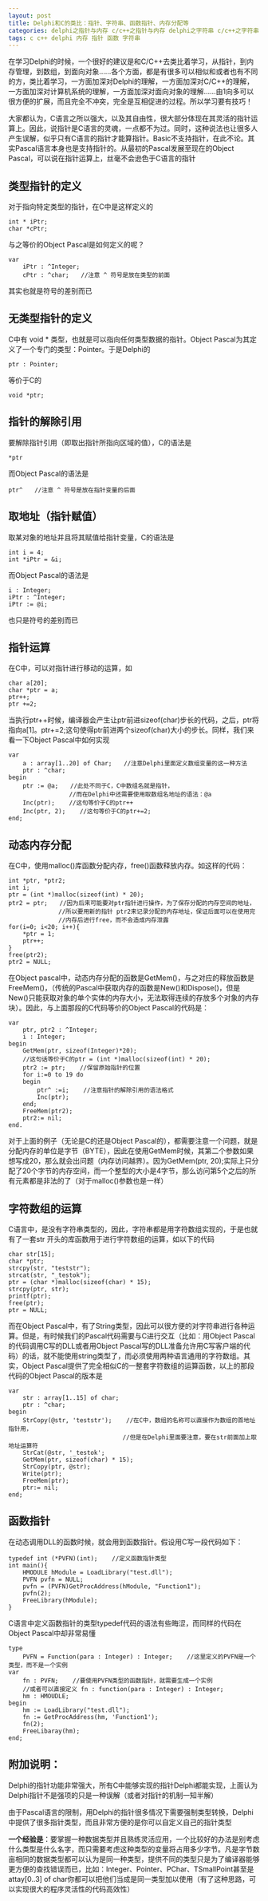 ```yaml
---
layout: post
title: Delphi和C的类比：指针、字符串、函数指针、内存分配等 
categories: delphi之指针与内存 c/c++之指针与内存 delphi之字符串 c/c++之字符串 深入学习之内存管理
tags: c c++ delphi 内存 指针 函数 字符串
---
```



在学习Delphi的时候，一个很好的建议是和C/C++去类比着学习，从指针，到内存管理，到数组，到面向对象……各个方面，都是有很多可以相似和或者也有不同的方，类比着学习，一方面加深对Delphi的理解，一方面加深对C/C++的理解，一方面加深对计算机系统的理解，一方面加深对面向对象的理解……由1向多可以很方便的扩展，而且完全不冲突，完全是互相促进的过程。所以学习要有技巧！

大家都认为，C语言之所以强大，以及其自由性，很大部分体现在其灵活的指针运算上。因此，说指针是C语言的灵魂，一点都不为过。同时，这种说法也让很多人产生误解，似乎只有C语言的指针才能算指针。Basic不支持指针，在此不论。其实Pascal语言本身也是支持指针的。从最初的Pascal发展至现在的Object Pascal，可以说在指针运算上，丝毫不会逊色于C语言的指针

类型指针的定义
--------

对于指向特定类型的指针，在C中是这样定义的

    int * iPtr;
    char *cPtr;

与之等价的Object Pascal是如何定义的呢？

    var
        iPtr : ^Integer;
        cPtr : ^char;　　//注意 ^ 符号是放在类型的前面

其实也就是符号的差别而已

无类型指针的定义
--------

C中有 void * 类型，也就是可以指向任何类型数据的指针。Object Pascal为其定义了一个专门的类型：Pointer。于是Delphi的

    ptr : Pointer;

等价于C的

    void *ptr;

指针的解除引用
--------

要解除指针引用（即取出指针所指向区域的值），C的语法是

    *ptr

而Object Pascal的语法是

    ptr^　　//注意 ^ 符号是放在指针变量的后面

取地址（指针赋值）
---------

取某对象的地址并且将其赋值给指针变量，C的语法是

    int i = 4;
    int *iPtr = &i;

而Object Pascal的语法是

    i : Integer;
    iPtr : ^Integer;
    iPtr := @i;

也只是符号的差别而已

指针运算
----

在C中，可以对指针进行移动的运算，如

    char a[20];
    char *ptr = a;
    ptr++;
    ptr +=2;

当执行ptr++时候，编译器会产生让ptr前进sizeof(char)步长的代码，之后，ptr将指向a[1]。ptr+=2;这句使得ptr前进两个sizeof(char)大小的步长。同样，我们来看一下Object Pascal中如何实现

    var
        a : array[1..20] of Char;　　//注意Delphi里面定义数组变量的这一种方法
        ptr : ^char;  
    begin
        ptr := @a;　　//此处不同于C，C中数组名就是指针，
                     //而在Delphi中还需要使用取数组名地址的语法：@a
        Inc(ptr);    //这句等价于C的ptr++
        Inc(ptr, 2);    //这句等价于C的ptr+=2;
    end;

动态内存分配
------

在C中，使用malloc()库函数分配内存，free()函数释放内存。如这样的代码：

    int *ptr, *ptr2;
    int i;
    ptr = (int *)malloc(sizeof(int) * 20);
    ptr2 = ptr;　　//因为后来可能要对ptr指针进行操作，为了保存分配的内存空间的地址，
                  //所以要用新的指针 ptr2来记录分配的内存地址，保证后面可以在使用完
                  //内存后进行free，而不会造成内存泄露
    for(i=0; i<20; i++){
        *ptr = 1;
        ptr++;
    }
    free(ptr2);
    ptr2 = NULL;

在Object pascal中，动态内存分配的函数是GetMem()，与之对应的释放函数是FreeMem()，（传统的Pascal中获取内存的函数是New()和Dispose()，但是New()只能获取对象的单个实体的内存大小，无法取得连续的存放多个对象的内存块）。因此，与上面那段的C代码等价的Object Pascal的代码是：

    var
        ptr, ptr2 : ^Integer;
        i : Integer;
    begin
        GetMem(ptr, sizeof(Integer)*20);
        //这句话等价于C的ptr = (int *)malloc(sizeof(int) * 20);
        ptr2 := ptr;    //保留原始指针的位置
        for i:=0 to 19 do
        begin
            ptr^ :=i;    //注意指针的解除引用的语法格式
            Inc(ptr);
        end;
        FreeMem(ptr2);
        ptr2:= nil;
    end.

对于上面的例子（无论是C的还是Object Pascal的），都需要注意一个问题，就是分配内存的单位是字节（BYTE），因此在使用GetMem时候，其第二个参数如果想写成20，那么就会出问题（内存访问越界）。因为GetMem(ptr, 20);实际上只分配了20个字节的内存空间，而一个整型的大小是4字节，那么访问第5个之后的所有元素都是非法的了（对于malloc()参数也是一样）

字符数组的运算
-------

C语言中，是没有字符串类型的，因此，字符串都是用字符数组实现的，于是也就有了一套str 开头的库函数用于进行字符数组的运算，如以下的代码

    char str[15];
    char *ptr;
    strcpy(str, "teststr");
    strcat(str, "_testok");
    ptr = (char *)malloc(sizeof(char) * 15);
    strcpy(ptr, str);
    printf(ptr);
    free(ptr);
    ptr = NULL;

而在Object Pascal中，有了String类型，因此可以很方便的对字符串进行各种运算。但是，有时候我们的Pascal代码需要与C进行交互（比如：用Object Pascal的代码调用C写的DLL或者用Object Pascal写的DLL准备允许用C写客户端的代码）的话，就不能使用string类型了，而必须使用两种语言通用的字符数组。其实，Object Pascal提供了完全相似C的一整套字符数组的运算函数，以上的那段代码的Object Pascal的版本是

    var
        str : array[1..15] of char;
        ptr : ^char;
    begin
        StrCopy(@str, 'teststr');    //在C中，数组的名称可以直接作为数组的首地址指针用，
                                    //但是在Delphi里面要注意，要在str前面加上取地址运算符
        StrCat(@str, '_testok';
        GetMem(ptr, sizeof(char) * 15);
        StrCopy(ptr, @str);
        Write(ptr);    
        FreeMem(ptr);
        ptr:= nil;
    end;

函数指针
----

在动态调用DLL的函数时候，就会用到函数指针。假设用C写一段代码如下：

    typedef int (*PVFN)(int);    //定义函数指针类型
    int main(){
        HMODULE hModule = LoadLibrary("test.dll");
        PVFN pvfn = NULL;
        pvfn = (PVFN)GetProcAddress(hModule, "Function1");
        pvfn(2);    
        FreeLibrary(hModule);
    }

C语言中定义函数指针的类型typedef代码的语法有些晦涩，而同样的代码在Object Pascal中却非常易懂

    type
        PVFN = Function(para : Integer) : Integer;    //这里定义的PVFN是一个类型，而不是一个实例
    var
        fn : PVFN;    //要使用PVFN类型的函数指针，就需要生成一个实例
        //或者可以直接定义 fn : function(para : Integer) : Integer;
        hm : HMOUDLE;
    begin
        hm := LoadLibrary("test.dll");
        fn := GetProcAddress(hm, 'Function1');
        fn(2);
        FreeLibaray(hm);
    end;

附加说明：
--

Delphi的指针功能非常强大，所有C中能够实现的指针Delphi都能实现，上面认为Delphi指针不是强项的只是一种误解（或者对指针的机制一知半解）

由于Pascal语言的限制，用Delphi的指针很多情况下需要强制类型转换，Delphi中提供了很多指针类型，而且非常方便的是你可以自定义自己的指针类型

**一个经验是**：要掌握一种数据类型并且熟练灵活应用，一个比较好的办法是别考虑什么类型是什么名字，而只需要考虑这种类型的变量将占用多少字节。凡是字节数亩相同的数据类型都可以认为是同一种类型，提供不同的类型只是为了编译器能够更方便的查找错误而已，比如：Integer、Pointer、PChar、TSmallPoint甚至是attay[0..3] of char你都可以把他们当成是同一类型加以使用（有了这种思路，可以实现很大的程序灵活性的代码高效性）
